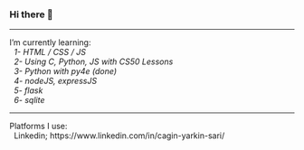 ### Hi there 👋
<hr>
I’m currently learning:<br>
  &nbsp; <i>1- HTML / CSS / JS<br>
  &nbsp; 2- Using C, Python, JS with CS50 Lessons<br>
  &nbsp; 3- Python with py4e (done)<br>
  &nbsp; 4- nodeJS, expressJS <br>
  &nbsp; 5- flask <br>
  &nbsp; 6- sqlite <br></i>
<hr>
Platforms I use:<br>
  &nbsp; Linkedin; https://www.linkedin.com/in/cagin-yarkin-sari/<br>
  
  
<!--
**Jilbao/Jilbao** is a ✨ _special_ ✨ repository because its `README.md` (this file) appears on your GitHub profile.

Here are some ideas to get you started:

- 🔭 I’m currently working on ...
- 🌱 I’m currently learning ...
- 👯 I’m looking to collaborate on ...
- 🤔 I’m looking for help with ...
- 💬 Ask me about ...
- 📫 How to reach me: ...
- 😄 Pronouns: ...
- ⚡ Fun fact: ...
-->
